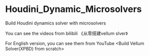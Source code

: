# Houdini_Dynamic_Microsolvers
Build Houdini dynamics solver with microsolvers

You can see the videos from bilibili 《从零搭建vellum slver》

For English version, you can see them from YouTube <Build Vellum Solver(XPBD) from scratch>
